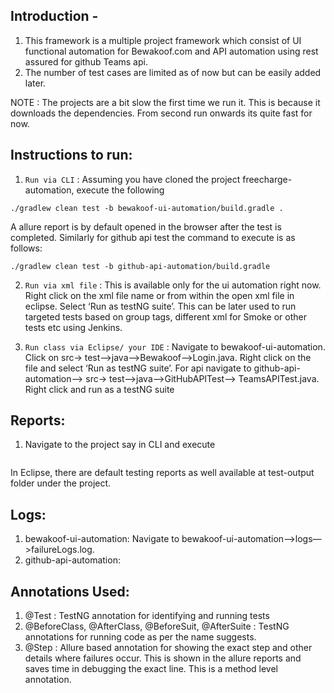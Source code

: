 ## Introduction -

1. This framework is a multiple project framework which consist of UI functional automation for Bewakoof.com and API automation using rest assured for github Teams api.
2. The number of test cases are limited as of now but can be easily added later. 

NOTE : The projects are a bit slow the first time we run it. This is because it downloads the dependencies. From second run onwards its quite fast for now.

## Instructions to run:
1. `Run via CLI` : Assuming you have cloned the project freecharge-automation, execute the following
```Cd freecharge-automation, 
./gradlew clean test -b bewakoof-ui-automation/build.gradle . 
```
A allure report is by default opened in the browser after the test is completed. 
Similarly for github api test the command to execute is as follows:
```cd freecharge-automation
./gradlew clean test -b github-api-automation/build.gradle 
```
2. `Run via xml file` : This is available only for the ui automation right now. 
 Right click on the xml file name or from within the open xml file in eclipse. Select ‘Run as testNG suite’. This can be later used to run targeted tests based on group tags, different xml for Smoke or other tests etc using Jenkins.

3. `Run class via Eclipse/ your IDE` : Navigate to bewakoof-ui-automation. Click on src-> test—>java—>Bewakoof—>Login.java. Right click on the file and select ‘Run as testNG suite’. 
For api navigate to github-api-automation—> src-> test—>java—>GitHubAPITest—> TeamsAPITest.java. Right click and run as a testNG suite

## Reports:
1. Navigate to the project say in CLI and execute 
```../gradlew allureServe. 
```
In Eclipse, there are default testing reports as well available at test-output folder under the project.

## Logs:
1. bewakoof-ui-automation: Navigate to bewakoof-ui-automation—>logs—>failureLogs.log. 
2. github-api-automation: 

## Annotations Used:
1. @Test : TestNG annotation for identifying and running tests
2. @BeforeClass, @AfterClass, @BeforeSuit, @AfterSuite : TestNG annotations for running code as per the name suggests.
3. @Step : Allure based annotation for showing the exact step and other details where failures occur. This is shown in the allure reports and saves time in debugging the exact line. This is a method level annotation.

